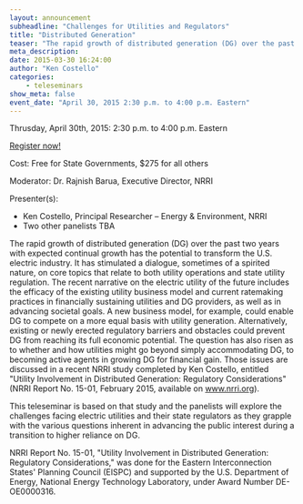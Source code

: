 ```yaml
---
layout: announcement
subheadline: "Challenges for Utilities and Regulators"
title: "Distributed Generation"
teaser: "The rapid growth of distributed generation (DG) over the past two years with expected continual growth has the potential to transform the U.S. electric industry.  It has stimulated a dialogue, sometimes of a spirited nature, on core topics that relate to both utility operations and state utility regulation. This teleseminar is based on NRRI Report 15-01, and the panelists will explore the challenges facing electric utilities and their state regulators as they grapple with the various questions inherent in advancing the public interest during a transition to higher reliance on DG."
meta_description:
date: 2015-03-30 16:24:00
author: "Ken Costello"
categories:
    - teleseminars
show_meta: false
event_date: "April 30, 2015 2:30 p.m. to 4:00 p.m. Eastern"
---
```

Thrusday, April 30th, 2015: 2:30 p.m. to 4:00 p.m. Eastern

<a href="http://www.regonline.com/distributedgeneration">Register now!</a>

Cost: Free for State Governments, $275 for all others

Moderator: Dr. Rajnish Barua, Executive Director, NRRI

Presenter(s):

- Ken Costello, Principal Researcher – Energy & Environment, NRRI
- Two other panelists TBA


The rapid growth of distributed generation (DG) over the past two years with expected continual growth has the potential to transform the U.S. electric industry.  It has stimulated a dialogue, sometimes of a spirited nature, on core topics that relate to both utility operations and state utility regulation.  The recent narrative on the electric utility of the future includes the efficacy of the existing utility business model and current ratemaking practices in financially sustaining utilities and DG providers, as well as in advancing societal goals.  A new business model, for example, could enable DG to compete on a more equal basis with utility generation.  Alternatively, existing or newly erected regulatory barriers and obstacles could prevent DG from reaching its full economic potential.  The question has also risen as to whether and how utilities might go beyond simply accommodating DG, to becoming active agents in growing DG for financial gain. Those issues are discussed in a recent NRRI study completed by Ken Costello, entitled "Utility Involvement in Distributed Generation: Regulatory Considerations" (NRRI Report No. 15-01, February 2015, available on www.nrri.org).

This teleseminar is based on that study and the panelists will explore the challenges facing electric utilities and their state regulators as they grapple with the various questions inherent in advancing the public interest during a transition to higher reliance on DG.

NRRI Report No. 15-01, "Utility Involvement in Distributed Generation: Regulatory Considerations," was done for the Eastern Interconnection States' Planning Council (EISPC) and supported by the U.S. Department of Energy, National Energy Technology Laboratory, under Award Number DE-OE0000316.
